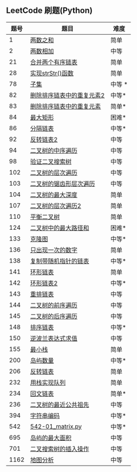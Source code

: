 ## LeetCode 刷题(Python)

| 题号 |题目| 难度 |
| ---  | --- | --- |
| 1    |[两数之和](./code/1-two_sum.py) | 简单 |
| 2    |[两数相加](./code/2-add_two_numbers.py)|中等|
| 21   |[合并两个有序链表](./code/21-merge_two_sorted_lists.py)|简单|
| 28    |[实现strStr()函数](./code/28-strStr.py)|简单|
| 78    |[子集](./code/78-subset.py)|中等 *|
 82     |[删除排序链表中的重复元素2](./code/82-remove_duplicates_from_sorted_list_2.py)|中等*|
| 83    |[删除排序链表中的重复元素](./code/83-remove_duplicates_from_sorted_list.py)|简单*|
| 84    |[最大矩形](./code/84-largest_rectangle_in_histogram.py) |困难*|
| 86    |[分隔链表](./code/86-partition_list.py)|中等*|
|92     |[反转链表2](./code/92-reverse_linked_list_2.py)|中等|
| 94   |[二叉树的中序遍历](./code/94-inorder_traversal.py) |中等|
| 98    |[验证二叉搜索树](./code/98-validate_binary_search_tree.py) |中等|
|102   |[二叉树的层次遍历](./code/102-levelorder_traversal.py)   |中等|
| 103  |[二叉树的锯齿形层次遍历](./code/103-zigzag_levelorder_traversal.py)|中等|
| 104   |[二叉树的最大深度](./code/104-maximum_depth.py)|简单|
| 107   |[二叉树的层次遍历2](./code/107-levelorder_traversal_2.py)|简单|
|110    |[平衡二叉树](./code/110-balanced_binary_tree.py)|简单|
|124    |[二叉树中的最大路径和](./code/124-maximum_path_sum.py)|困难*|
|  133  |[克隆图](./code/133-clone_graph.py)|中等*|
| 136  |[只出现一次的数字](./code/136-single_number.py)|简单|
| 138   |[复制带随机指针的链表](./code/138-copy_list_with_random_pointer.py)|中等*|
| 141   |[环形链表](./code/141-linked_list_cycle.py)|简单|
|  142  |[环形链表2](./code/142-linked_list_cycle_2.py)|中等*|
|  143  |[重排链表](./code/143-reorder_list.py) |中等|
| 144   |[二叉树的前序遍历](./code/144-preorder_traversal.py) |中等|
| 145   |[二叉树的后序遍历](./code/145-postorder_traversal.py) |中等|
| 148   |[排序链表](./code/148-sort_list.py)|中等*|
| 150| [逆波兰表达式求值](./code/150-evaluate_reverse_polish_notation.py)|中等|
| 155   |[最小栈](./code/155-min_stack.py)|简单|
| 200   |[岛屿数量](./code/200-number_of_islands.py) |中等*|
|   206 |[反转链表](./code/206-reverse_linked_list.py)|简单|
|  232  |[用栈实现队列](./code//232-implement_queue_using_stacks.py)|简单|
|  234  |[回文链表](./code/234-palindrome_linked_list.py)|简单*|
|236    |[二叉树的最近公共祖先](./code/236-lowest_common_ancestor.py)|中等|
| 394   |[字符串编码](./code/394-decode_string.py)|中等*|
|  542 |[542-01_matrix.py](./code/542-01_matrix.py)|中等*|
| 695   |[岛屿的最大面积](./code/695-max_area_of_island.py)|中等|
| 701 |[二叉搜索树的插入操作](./code/701-insert_into_a_binary_search_tree.py)|中等|
| 1162 |[地图分析](./code/1162-as_far_from_land_as_possible.py)|中等|